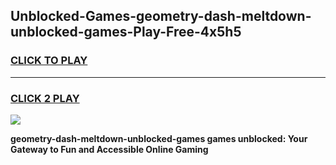 
## Unblocked-Games-geometry-dash-meltdown-unblocked-games-Play-Free-4x5h5
<h3>
<a href="https://premium76.site?title=geometry-dash-meltdown-unblocked-games&ref=22A">CLICK TO PLAY</a></h3>
<hr>

<h3>
<a href="https://premium76.site?title=geometry-dash-meltdown-unblocked-games&ref=22A">CLICK 2 PLAY</a>
  
</h3>

<a href="https://premium76.site?title=geometry-dash-meltdown-unblocked-games&ref=22A"><img src="https://clearcache.store/games.png"></a>


**geometry-dash-meltdown-unblocked-games games unblocked: Your Gateway to Fun and Accessible Online Gaming**
